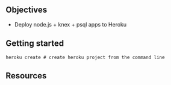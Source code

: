 ## Objectives
* Deploy node.js + knex + psql apps to Heroku

## Getting started
```
heroku create # create heroku project from the command line

```

## Resources
